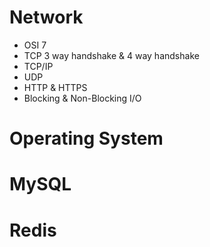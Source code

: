# Network
- OSI 7
- TCP 3 way handshake & 4 way handshake
- TCP/IP
- UDP
- HTTP & HTTPS
- Blocking & Non-Blocking I/O

# Operating System

# MySQL

# Redis
